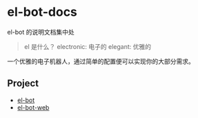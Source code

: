 # el-bot-docs

el-bot 的说明文档集中处

> el 是什么？
> electronic: 电子的
> elegant: 优雅的

一个优雅的电子机器人，通过简单的配置便可以实现你的大部分需求。

## Project

- [el-bot](https://github.com/ElpsyCN/el-bot)
- [el-bot-web](https://github.com/ElpsyCN/el-bot-web)
